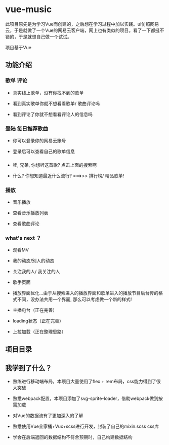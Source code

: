 # vue-music

此项目原先是为学习Vue而创建的，之后想在学习过程中加以实践。ui仿照网易云，于是就做了一个Vue的网易云客户端，网上也有类似的项目。看了一下都挺不错的，于是就想自己做一个试试。

项目基于Vue

## 功能介绍

### 歌单 评论

+ 真实线上歌单，没有你找不到的歌单

+ 看到真实歌单你就不想看看歌单/ 歌曲评论吗

+ 看到评论了你就不想看看评论人的信息吗

### 登陆 每日推荐歌曲

+ 你可以登录你的网易云账号

+ 登录后可以查看自己的歌单信息

###

+ 哇, 兄弟, 你想听这首歌? 点击上面的搜索啊

+ 什么? 你想知道最近什么流行? ===>>> 排行榜/ 精品歌单!

### 播放

+ 音乐播放

+ 查看音乐播放列表

+ 查看歌曲评论

### what's next ？

+ 观看MV

+ 我的动态/别人的动态

+ 关注我的人/ 我关注的人

+ 歌手页面

+ 播放界面优化...由于从搜索进入的播放界面和歌单进入的播放节目后台传的格式不同，没办法共用一个界面, 那么可以考虑做一个新的样式!

+ 主播电台（正在完善）

+ loading状态（正在完善）

+ 上拉加载（正在整理思路）

## 项目目录



## 我学到了什么？

+ 熟练进行移动端布局，本项目大量使用了flex + rem布局，css能力得到了很大突破

+ 熟悉webpack配置，本项目添加了svg-sprite-loader，借助webpack做到按需加载

+ 对Vue的数据流有了更加深入的了解

+ 熟悉使用Vue全家桶+Vux+scss进行开发，封装了自己的mixin.scss css库

+ 学会在后端返回的数据结构不符合预期时，自己构建数据结构